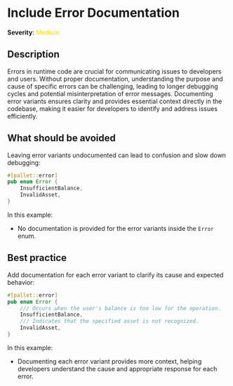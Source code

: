 # Include Error Documentation

**Severity**: <span style="color:gold;">Medium</span>

## Description

Errors in runtime code are crucial for communicating issues to developers and users. Without proper documentation, understanding the purpose and cause of specific errors can be challenging, leading to longer debugging cycles and potential misinterpretation of error messages. Documenting error variants ensures clarity and provides essential context directly in the codebase, making it easier for developers to identify and address issues efficiently.

## What should be avoided

Leaving error variants undocumented can lead to confusion and slow down debugging:

```rust
#[pallet::error]
pub enum Error {
    InsufficientBalance,
    InvalidAsset,
}
```

In this example:

- No documentation is provided for the error variants inside the `Error` enum.

## Best practice

Add documentation for each error variant to clarify its cause and expected behavior:

```rust
#[pallet::error]
pub enum Error {
    /// Occurs when the user's balance is too low for the operation.
    InsufficientBalance,
    /// Indicates that the specified asset is not recognized.
    InvalidAsset,
}
```

In this example:

- Documenting each error variant provides more context, helping developers understand the cause and appropriate response for each error.

